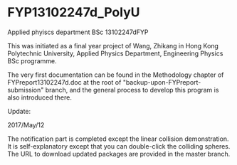 # FYP13102247d_PolyU
Applied phyiscs department BSc 13102247dFYP

This was initiated as a final year project of Wang, Zhikang in Hong Kong Polytechnic University, Applied Physics Department, Engineering Physics BSc programme.

The very first documentation can be found in the Methodology chapter of FYPreport13102247d.doc at the root of "backup-upon-FYPreport-submission" branch, and the general process to develop this program is also introduced there.


Update:

2017/May/12

The notification part is completed except the linear collision demonstration. It is self-explanatory except that you can double-click the colliding spheres. The URL to download updated packages are provided in the master branch.
